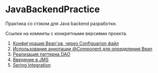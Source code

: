 # JavaBackendPractice
Практика со стэком для Java backend разработки.

Ссылки на коммиты с конкретными версиями проекта.
1. [Конфигурация Bean'ов, через Configuarion файл](https://github.com/FedorSabeshkin/SpringPractice/tree/6cbbd642bedc72611df0133a3998b4c46d2993e5)  
2. [Использование аннотации @Component для определения Bean](https://github.com/FedorSabeshkin/SpringPractice/tree/05db40a89b3aa8e966a58b8e4f33b04542f0bdc2)
3. [Реализация паттерна DAO](https://github.com/FedorSabeshkin/SpringPractice/tree/5841c8bf651b92d0af48bd8e75dc8c74fb92a4bb)
4. [Введение в JMS](https://github.com/FedorSabeshkin/SpringPractice/tree/61e55ec3b0933e5926bcb632ab17eb77e474b2cf)
5. [Spring Integration](https://github.com/FedorSabeshkin/SpringPractice/tree/6d6f90e6499ac4bf79c510ca638db745f65cf0a8)
